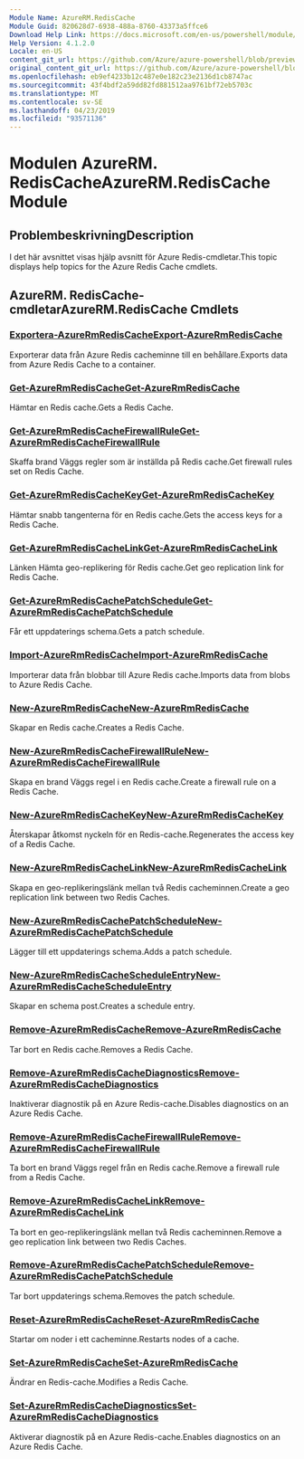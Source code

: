```yaml
---
Module Name: AzureRM.RedisCache
Module Guid: 820628d7-6938-488a-8760-43373a5ffce6
Download Help Link: https://docs.microsoft.com/en-us/powershell/module/azurerm.rediscache
Help Version: 4.1.2.0
Locale: en-US
content_git_url: https://github.com/Azure/azure-powershell/blob/preview/src/ResourceManager/RedisCache/Commands.RedisCache/help/AzureRM.RedisCache.md
original_content_git_url: https://github.com/Azure/azure-powershell/blob/preview/src/ResourceManager/RedisCache/Commands.RedisCache/help/AzureRM.RedisCache.md
ms.openlocfilehash: eb9ef4233b12c487e0e182c23e2136d1cb8747ac
ms.sourcegitcommit: 43f4bdf2a59dd82fd881512aa9761bf72eb5703c
ms.translationtype: MT
ms.contentlocale: sv-SE
ms.lasthandoff: 04/23/2019
ms.locfileid: "93571136"
---
```

# <span data-ttu-id="ae8a4-101">Modulen AzureRM. RedisCache</span><span class="sxs-lookup"><span data-stu-id="ae8a4-101">AzureRM.RedisCache Module</span></span>
## <span data-ttu-id="ae8a4-102">Problembeskrivning</span><span class="sxs-lookup"><span data-stu-id="ae8a4-102">Description</span></span>
<span data-ttu-id="ae8a4-103">I det här avsnittet visas hjälp avsnitt för Azure Redis-cmdletar.</span><span class="sxs-lookup"><span data-stu-id="ae8a4-103">This topic displays help topics for the Azure Redis Cache cmdlets.</span></span>

## <span data-ttu-id="ae8a4-104">AzureRM. RedisCache-cmdletar</span><span class="sxs-lookup"><span data-stu-id="ae8a4-104">AzureRM.RedisCache Cmdlets</span></span>
### [<span data-ttu-id="ae8a4-105">Exportera-AzureRmRedisCache</span><span class="sxs-lookup"><span data-stu-id="ae8a4-105">Export-AzureRmRedisCache</span></span>](Export-AzureRmRedisCache.md)
<span data-ttu-id="ae8a4-106">Exporterar data från Azure Redis cacheminne till en behållare.</span><span class="sxs-lookup"><span data-stu-id="ae8a4-106">Exports data from Azure Redis Cache to a container.</span></span>

### [<span data-ttu-id="ae8a4-107">Get-AzureRmRedisCache</span><span class="sxs-lookup"><span data-stu-id="ae8a4-107">Get-AzureRmRedisCache</span></span>](Get-AzureRmRedisCache.md)
<span data-ttu-id="ae8a4-108">Hämtar en Redis cache.</span><span class="sxs-lookup"><span data-stu-id="ae8a4-108">Gets a Redis Cache.</span></span>

### [<span data-ttu-id="ae8a4-109">Get-AzureRmRedisCacheFirewallRule</span><span class="sxs-lookup"><span data-stu-id="ae8a4-109">Get-AzureRmRedisCacheFirewallRule</span></span>](Get-AzureRmRedisCacheFirewallRule.md)
<span data-ttu-id="ae8a4-110">Skaffa brand Väggs regler som är inställda på Redis cache.</span><span class="sxs-lookup"><span data-stu-id="ae8a4-110">Get firewall rules set on Redis Cache.</span></span>

### [<span data-ttu-id="ae8a4-111">Get-AzureRmRedisCacheKey</span><span class="sxs-lookup"><span data-stu-id="ae8a4-111">Get-AzureRmRedisCacheKey</span></span>](Get-AzureRmRedisCacheKey.md)
<span data-ttu-id="ae8a4-112">Hämtar snabb tangenterna för en Redis cache.</span><span class="sxs-lookup"><span data-stu-id="ae8a4-112">Gets the access keys for a Redis Cache.</span></span>

### [<span data-ttu-id="ae8a4-113">Get-AzureRmRedisCacheLink</span><span class="sxs-lookup"><span data-stu-id="ae8a4-113">Get-AzureRmRedisCacheLink</span></span>](Get-AzureRmRedisCacheLink.md)
<span data-ttu-id="ae8a4-114">Länken Hämta geo-replikering för Redis cache.</span><span class="sxs-lookup"><span data-stu-id="ae8a4-114">Get geo replication link for Redis Cache.</span></span>

### [<span data-ttu-id="ae8a4-115">Get-AzureRmRedisCachePatchSchedule</span><span class="sxs-lookup"><span data-stu-id="ae8a4-115">Get-AzureRmRedisCachePatchSchedule</span></span>](Get-AzureRmRedisCachePatchSchedule.md)
<span data-ttu-id="ae8a4-116">Får ett uppdaterings schema.</span><span class="sxs-lookup"><span data-stu-id="ae8a4-116">Gets a patch schedule.</span></span>

### [<span data-ttu-id="ae8a4-117">Import-AzureRmRedisCache</span><span class="sxs-lookup"><span data-stu-id="ae8a4-117">Import-AzureRmRedisCache</span></span>](Import-AzureRmRedisCache.md)
<span data-ttu-id="ae8a4-118">Importerar data från blobbar till Azure Redis cache.</span><span class="sxs-lookup"><span data-stu-id="ae8a4-118">Imports data from blobs to Azure Redis Cache.</span></span>

### [<span data-ttu-id="ae8a4-119">New-AzureRmRedisCache</span><span class="sxs-lookup"><span data-stu-id="ae8a4-119">New-AzureRmRedisCache</span></span>](New-AzureRmRedisCache.md)
<span data-ttu-id="ae8a4-120">Skapar en Redis cache.</span><span class="sxs-lookup"><span data-stu-id="ae8a4-120">Creates a Redis Cache.</span></span>

### [<span data-ttu-id="ae8a4-121">New-AzureRmRedisCacheFirewallRule</span><span class="sxs-lookup"><span data-stu-id="ae8a4-121">New-AzureRmRedisCacheFirewallRule</span></span>](New-AzureRmRedisCacheFirewallRule.md)
<span data-ttu-id="ae8a4-122">Skapa en brand Väggs regel i en Redis cache.</span><span class="sxs-lookup"><span data-stu-id="ae8a4-122">Create a firewall rule on a Redis Cache.</span></span>

### [<span data-ttu-id="ae8a4-123">New-AzureRmRedisCacheKey</span><span class="sxs-lookup"><span data-stu-id="ae8a4-123">New-AzureRmRedisCacheKey</span></span>](New-AzureRmRedisCacheKey.md)
<span data-ttu-id="ae8a4-124">Återskapar åtkomst nyckeln för en Redis-cache.</span><span class="sxs-lookup"><span data-stu-id="ae8a4-124">Regenerates the access key of a Redis Cache.</span></span>

### [<span data-ttu-id="ae8a4-125">New-AzureRmRedisCacheLink</span><span class="sxs-lookup"><span data-stu-id="ae8a4-125">New-AzureRmRedisCacheLink</span></span>](New-AzureRmRedisCacheLink.md)
<span data-ttu-id="ae8a4-126">Skapa en geo-replikeringslänk mellan två Redis cacheminnen.</span><span class="sxs-lookup"><span data-stu-id="ae8a4-126">Create a geo replication link between two Redis Caches.</span></span>

### [<span data-ttu-id="ae8a4-127">New-AzureRmRedisCachePatchSchedule</span><span class="sxs-lookup"><span data-stu-id="ae8a4-127">New-AzureRmRedisCachePatchSchedule</span></span>](New-AzureRmRedisCachePatchSchedule.md)
<span data-ttu-id="ae8a4-128">Lägger till ett uppdaterings schema.</span><span class="sxs-lookup"><span data-stu-id="ae8a4-128">Adds a patch schedule.</span></span>

### [<span data-ttu-id="ae8a4-129">New-AzureRmRedisCacheScheduleEntry</span><span class="sxs-lookup"><span data-stu-id="ae8a4-129">New-AzureRmRedisCacheScheduleEntry</span></span>](New-AzureRmRedisCacheScheduleEntry.md)
<span data-ttu-id="ae8a4-130">Skapar en schema post.</span><span class="sxs-lookup"><span data-stu-id="ae8a4-130">Creates a schedule entry.</span></span>

### [<span data-ttu-id="ae8a4-131">Remove-AzureRmRedisCache</span><span class="sxs-lookup"><span data-stu-id="ae8a4-131">Remove-AzureRmRedisCache</span></span>](Remove-AzureRmRedisCache.md)
<span data-ttu-id="ae8a4-132">Tar bort en Redis cache.</span><span class="sxs-lookup"><span data-stu-id="ae8a4-132">Removes a Redis Cache.</span></span>

### [<span data-ttu-id="ae8a4-133">Remove-AzureRmRedisCacheDiagnostics</span><span class="sxs-lookup"><span data-stu-id="ae8a4-133">Remove-AzureRmRedisCacheDiagnostics</span></span>](Remove-AzureRmRedisCacheDiagnostics.md)
<span data-ttu-id="ae8a4-134">Inaktiverar diagnostik på en Azure Redis-cache.</span><span class="sxs-lookup"><span data-stu-id="ae8a4-134">Disables diagnostics on an Azure Redis Cache.</span></span>

### [<span data-ttu-id="ae8a4-135">Remove-AzureRmRedisCacheFirewallRule</span><span class="sxs-lookup"><span data-stu-id="ae8a4-135">Remove-AzureRmRedisCacheFirewallRule</span></span>](Remove-AzureRmRedisCacheFirewallRule.md)
<span data-ttu-id="ae8a4-136">Ta bort en brand Väggs regel från en Redis cache.</span><span class="sxs-lookup"><span data-stu-id="ae8a4-136">Remove a firewall rule from a Redis Cache.</span></span>

### [<span data-ttu-id="ae8a4-137">Remove-AzureRmRedisCacheLink</span><span class="sxs-lookup"><span data-stu-id="ae8a4-137">Remove-AzureRmRedisCacheLink</span></span>](Remove-AzureRmRedisCacheLink.md)
<span data-ttu-id="ae8a4-138">Ta bort en geo-replikeringslänk mellan två Redis cacheminnen.</span><span class="sxs-lookup"><span data-stu-id="ae8a4-138">Remove a geo replication link between two Redis Caches.</span></span>

### [<span data-ttu-id="ae8a4-139">Remove-AzureRmRedisCachePatchSchedule</span><span class="sxs-lookup"><span data-stu-id="ae8a4-139">Remove-AzureRmRedisCachePatchSchedule</span></span>](Remove-AzureRmRedisCachePatchSchedule.md)
<span data-ttu-id="ae8a4-140">Tar bort uppdaterings schema.</span><span class="sxs-lookup"><span data-stu-id="ae8a4-140">Removes the patch schedule.</span></span>

### [<span data-ttu-id="ae8a4-141">Reset-AzureRmRedisCache</span><span class="sxs-lookup"><span data-stu-id="ae8a4-141">Reset-AzureRmRedisCache</span></span>](Reset-AzureRmRedisCache.md)
<span data-ttu-id="ae8a4-142">Startar om noder i ett cacheminne.</span><span class="sxs-lookup"><span data-stu-id="ae8a4-142">Restarts nodes of a cache.</span></span>

### [<span data-ttu-id="ae8a4-143">Set-AzureRmRedisCache</span><span class="sxs-lookup"><span data-stu-id="ae8a4-143">Set-AzureRmRedisCache</span></span>](Set-AzureRmRedisCache.md)
<span data-ttu-id="ae8a4-144">Ändrar en Redis-cache.</span><span class="sxs-lookup"><span data-stu-id="ae8a4-144">Modifies a Redis Cache.</span></span>

### [<span data-ttu-id="ae8a4-145">Set-AzureRmRedisCacheDiagnostics</span><span class="sxs-lookup"><span data-stu-id="ae8a4-145">Set-AzureRmRedisCacheDiagnostics</span></span>](Set-AzureRmRedisCacheDiagnostics.md)
<span data-ttu-id="ae8a4-146">Aktiverar diagnostik på en Azure Redis-cache.</span><span class="sxs-lookup"><span data-stu-id="ae8a4-146">Enables diagnostics on an Azure Redis Cache.</span></span>


